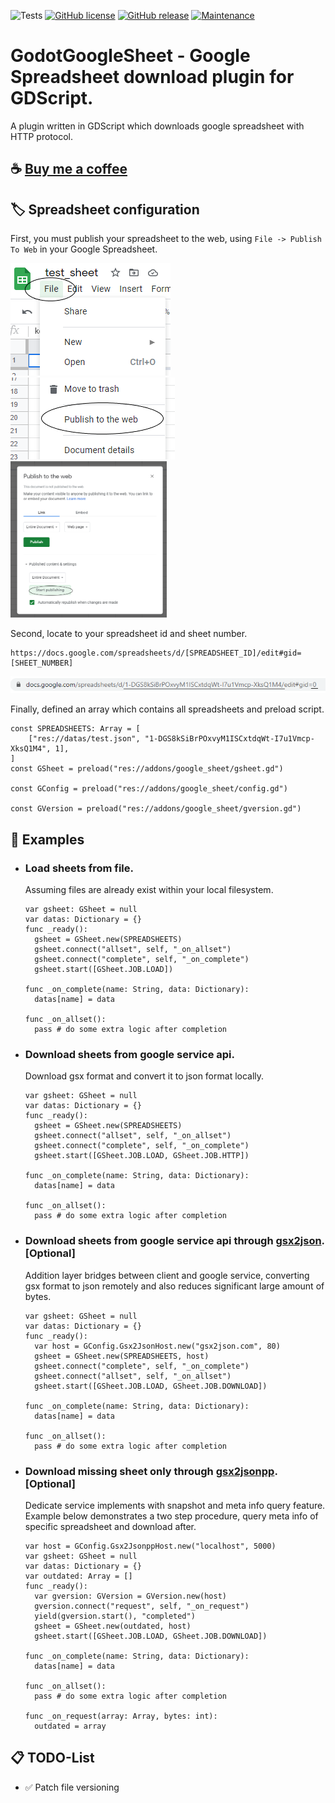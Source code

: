 ![Tests](https://github.com/deflinhec/GodotGoogleSheet/workflows/Run%20GUT%20Tests/badge.svg?branch=master)
[![GitHub license](https://img.shields.io/github/license/deflinhec/GodotGoogleSheet.svg)](https://github.com/deflinhec/GodotGoogleSheet/blob/master/LICENSE) 
[![GitHub release](https://img.shields.io/github/release/deflinhec/GodotGoogleSheet.svg)](https://github.com/deflinhec/GodotGoogleSheet/releases/)
[![Maintenance](https://img.shields.io/badge/Maintained%3F-yes-green.svg)](https://github.com/deflinhec/GodotGoogleSheet/graphs/commit-activity)
# GodotGoogleSheet - Google Spreadsheet download plugin for GDScript.

A plugin written in GDScript which downloads google spreadsheet with HTTP protocol.

## :coffee: [Buy me a coffee](https://ko-fi.com/deflinhec) 

## :label: Spreadsheet configuration

First, you must publish your spreadsheet to the web, using `File -> Publish To Web` in your Google Spreadsheet.

![](https://raw.githubusercontent.com/deflinhec/GodotGoogleSheet/master/screenshots/step01.png) ![](https://raw.githubusercontent.com/deflinhec/GodotGoogleSheet/master/screenshots/step02.png)<img src="https://raw.githubusercontent.com/deflinhec/GodotGoogleSheet/master/screenshots/step03.png" width="250" />

Second, locate to your spreadsheet id and sheet number.

```
https://docs.google.com/spreadsheets/d/[SPREADSHEET_ID]/edit#gid=[SHEET_NUMBER]
```

![](https://raw.githubusercontent.com/deflinhec/GodotGoogleSheet/master/screenshots/step04.png)

Finally, defined an array which contains all spreadsheets and preload script.

```
const SPREADSHEETS: Array = [
    ["res://datas/test.json", "1-DGS8kSiBrPOxvyM1ISCxtdqWt-I7u1Vmcp-XksQ1M4", 1],
]
const GSheet = preload("res://addons/google_sheet/gsheet.gd")

const GConfig = preload("res://addons/google_sheet/config.gd")

const GVersion = preload("res://addons/google_sheet/gversion.gd")
```

## :bookmark: Examples

- ### Load sheets from file.

  Assuming files are already exist within your local filesystem.
  ```
  var gsheet: GSheet = null
  var datas: Dictionary = {}
  func _ready():
    gsheet = GSheet.new(SPREADSHEETS)
    gsheet.connect("allset", self, "_on_allset")
    gsheet.connect("complete", self, "_on_complete")
    gsheet.start([GSheet.JOB.LOAD])
    
  func _on_complete(name: String, data: Dictionary):
    datas[name] = data
    
  func _on_allset():
    pass # do some extra logic after completion
  ```

- ### Download sheets from google service api.
  
  Download gsx format and convert it to json format locally.
  ``` 
  var gsheet: GSheet = null
  var datas: Dictionary = {}
  func _ready():
    gsheet = GSheet.new(SPREADSHEETS)
    gsheet.connect("allset", self, "_on_allset")
    gsheet.connect("complete", self, "_on_complete")
    gsheet.start([GSheet.JOB.LOAD, GSheet.JOB.HTTP])
    
  func _on_complete(name: String, data: Dictionary):
    datas[name] = data
    
  func _on_allset():
    pass # do some extra logic after completion
  ```

- ### Download sheets from google service api through [gsx2json](http://gsx2json.com/). [Optional]
  Addition layer bridges between client and google service, converting gsx format to json remotely and also reduces significant large amount of bytes.
  ```
  var gsheet: GSheet = null
  var datas: Dictionary = {}
  func _ready():
    var host = GConfig.Gsx2JsonHost.new("gsx2json.com", 80)
    gsheet = GSheet.new(SPREADSHEETS, host)
    gsheet.connect("complete", self, "_on_complete")
    gsheet.connect("allset", self, "_on_allset")
    gsheet.start([GSheet.JOB.LOAD, GSheet.JOB.DOWNLOAD])
    
  func _on_complete(name: String, data: Dictionary):
    datas[name] = data
    
  func _on_allset():
    pass # do some extra logic after completion
  ```


- ### Download missing sheet only through [gsx2jsonpp](https://github.com/deflinhec/gsx2jsonpp/). [Optional]
  Dedicate service implements with snapshot and meta info query feature. Example below demonstrates a two step procedure, query meta info of specific spreadsheet and download after.
  ```
  var host = GConfig.Gsx2JsonppHost.new("localhost", 5000)
  var gsheet: GSheet = null
  var datas: Dictionary = {}
  var outdated: Array = []
  func _ready():
    var gversion: GVersion = GVersion.new(host)
    gversion.connect("request", self, "_on_request")
    yield(gversion.start(), "completed")
    gsheet = GSheet.new(outdated, host)
    gsheet.start([GSheet.JOB.LOAD, GSheet.JOB.DOWNLOAD])
	
  func _on_complete(name: String, data: Dictionary):
    datas[name] = data
    
  func _on_allset():
    pass # do some extra logic after completion
    
  func _on_request(array: Array, bytes: int):
    outdated = array
  ```

## :clipboard: TODO-List

- :white_check_mark: Patch file versioning
